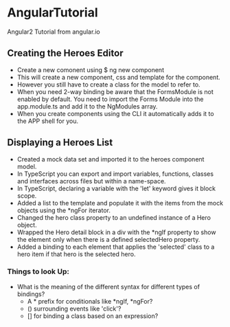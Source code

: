 # AngularTutorial
Angular2 Tutorial from angular.io

## Creating the Heroes Editor
* Create a new comonent using $ ng new component <componentName>
* This will create a new component, css and template for the component.
* However you still have to create a class for the model to refer to.
* When you need 2-way binding be aware that the FormsModule is not enabled
by default. You need to import the Forms Module into the app.module.ts and 
add it to the NgModules array.
* When you create components using the CLI it automatically adds it to the APP shell for you.

## Displaying a Heroes List
* Created a mock data set and imported it to the heroes component model.
* In TypeScript you can export and import variables, functions, classes and interfaces across files but within a name-space.
* In TypeScript, declaring a variable with the 'let' keyword gives it block scope.
* Added a list to the template and populate it with the items from the mock objects using the *ngFor iterator.
* Changed the hero class property to an undefined instance of a Hero object.
* Wrapped the Hero detail block in a div with the *ngIf property to show the element only when there is a defined selectedHero property.
* Added a binding to each element that applies the 'selected' class to a hero item if that hero is the selected hero.

### Things to look Up:
* What is the meaning of the different syntax for different types of bindings?
    * A * prefix for conditionals like *ngIf, *ngFor?
    * () surrounding events like 'click'?
    * [] for binding a class based on an expression?
    